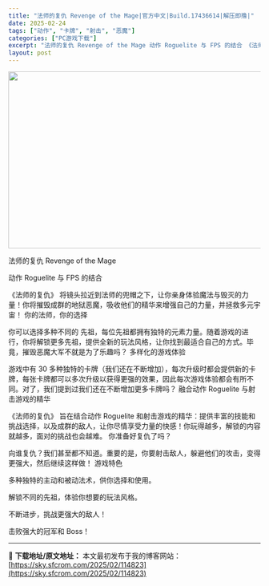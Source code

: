 ```yaml
---
title: "法师的复仇 Revenge of the Mage|官方中文|Build.17436614|解压即撸|"
date: 2025-02-24
tags: ["动作", "卡牌", "射击", "恶魔"]
categories: ["PC游戏下载"]
excerpt: "法师的复仇 Revenge of the Mage 动作 Roguelite 与 FPS 的结合 《法师的复仇》 将镜头拉近到法师的兜帽之下，让你亲身体验魔法与毁灭的力量！你将摧毁成群的地狱恶魔，吸收他们的精华来增强自己的力量，并拯救多元宇宙！ 你的法师，你的选择 你可以选择多种不同的 先祖，每位先&hellip;"
layout: post
---
```


<img class="aligncenter size-full wp-image-114821" src="https://sky.sfcrom.com/wp-content/uploads/2025/02/2025022414242757.webp" alt="" width="616" height="353" />

法师的复仇 Revenge of the Mage

动作 Roguelite 与 FPS 的结合

《法师的复仇》 将镜头拉近到法师的兜帽之下，让你亲身体验魔法与毁灭的力量！你将摧毁成群的地狱恶魔，吸收他们的精华来增强自己的力量，并拯救多元宇宙！
你的法师，你的选择

你可以选择多种不同的 先祖，每位先祖都拥有独特的元素力量。随着游戏的进行，你将解锁更多先祖，提供全新的玩法风格，让你找到最适合自己的方式。毕竟，摧毁恶魔大军不就是为了乐趣吗？
多样化的游戏体验

游戏中有 30 多种独特的卡牌（我们还在不断增加），每次升级时都会提供新的卡牌，每张卡牌都可以多次升级以获得更强的效果，因此每次游戏体验都会有所不同。对了，我们提到过我们还在不断增加更多卡牌吗？
融合动作 Roguelite 与射击游戏的精华

《法师的复仇》 旨在结合动作 Roguelite 和射击游戏的精华：提供丰富的技能和挑战选择，以及成群的敌人，让你尽情享受力量的快感！你玩得越多，解锁的内容就越多，面对的挑战也会越难。
你准备好复仇了吗？

向谁复仇？我们甚至都不知道。重要的是，你要射击敌人，躲避他们的攻击，变得更强大，然后继续这样做！
游戏特色

多种独特的主动和被动法术，供你选择和使用。

解锁不同的先祖，体验你想要的玩法风格。

不断进步，挑战更强大的敌人！

击败强大的冠军和 Boss！

---
📖 **下载地址/原文地址：** 本文最初发布于我的博客网站：[https://sky.sfcrom.com/2025/02/114823](https://sky.sfcrom.com/2025/02/114823)
